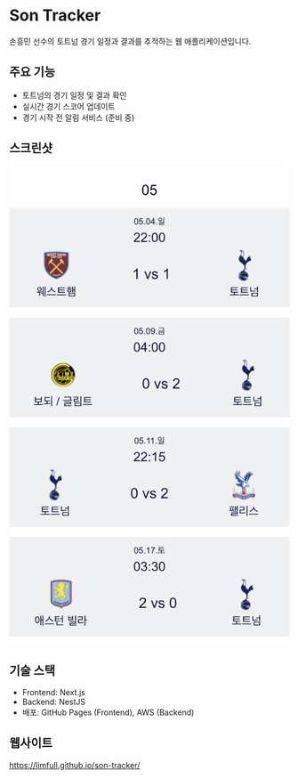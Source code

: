 # Son Tracker

손흥민 선수의 토트넘 경기 일정과 결과를 추적하는 웹 애플리케이션입니다.

## 주요 기능
- 토트넘의 경기 일정 및 결과 확인
- 실시간 경기 스코어 업데이트
- 경기 시작 전 알림 서비스 (준비 중)

## 스크린샷
![Son Tracker Screenshot](docs/screenshot.png)

## 기술 스택
- Frontend: Next.js
- Backend: NestJS
- 배포: GitHub Pages (Frontend), AWS (Backend)

## 웹사이트
https://limfull.github.io/son-tracker/
